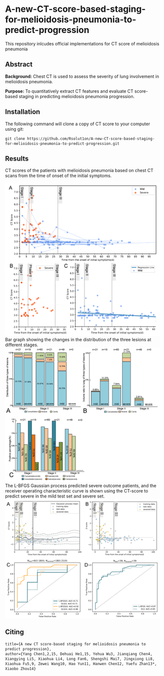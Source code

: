 # A-new-CT-score-based-staging-for-melioidosis-pneumonia-to-predict-progression
This repository inlcudes official implementations for CT score of melioidosis pneumonia
## Abstract
**Background:** Chest CT is used to assess the severity of lung involvement in melioidosis pneumonia.

**Purpose:** To quantitatively extract CT features and evaluate CT score-based staging in predicting melioidosis pneumonia progression.

## Installation
The following command will clone a copy of CT score to your computer using git:
```
git clone https://github.com/Rsolut1on/A-new-CT-score-based-staging-for-melioidosis-pneumonia-to-predict-progression.git
```
## Results
CT scores of the patients with melioidosis pneumonia based on chest CT scans from the time of onset of the initial symptoms.
<div align=center>
<img src="figures/CTscore.png" width="850px" />
</div>
Bar graph showing the changes in the distribution of the three lesions at different stages.
<div align=center>
<img src="figures/stage_lesions.png" width="850px"/>
</div>
The L-BFGS Gaussian process predicted severe outcome patients, and the receiver operating characteristic curve is shown using the CT-score to predict severe in the mild test set and severe set.
<div align=center>
<img src="figures/GPR.png" width="850px"/>
</div>

## Citing
```
title={A new CT score-based staging for melioidosis pneumonia to predict progression},
author={Yang Chen1,2,15, Dehuai He1,15, Yehua Wu3, Jianqiang Chen4, Xiangying Li5, Xiaohua Li4, Long Fan6, Shengshi Mai7, Jingxiong Li8, Xiaohua Fu5,9, Zewei Wang10, Hao Yun11, Hanwen Chen12, Yuefu Zhan13*, Xiaobo Zhou14}
```
